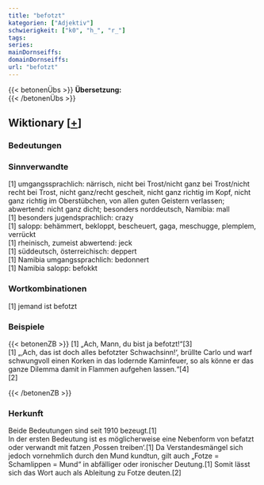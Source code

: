 ```yaml
---
title: "befotzt"
kategorien: ["Adjektiv"]
schwierigkeit: ["k0", "h_", "r_"]
tags:
series:
mainDornseiffs:
domainDornseiffs:
url: "befotzt"
---
```


{{< betonenÜbs >}}
**Übersetzung:**  
{{< /betonenÜbs >}}

## Wiktionary [[+](https://de.wiktionary.org/wiki/befotzt)]

### Bedeutungen

### Sinnverwandte
[1] umgangssprachlich: närrisch, nicht bei Trost/nicht ganz bei Trost/nicht recht bei Trost, nicht ganz/recht gescheit, nicht ganz richtig im Kopf, nicht ganz richtig im Oberstübchen, von allen guten Geistern verlassen; abwertend: nicht ganz dicht; besonders norddeutsch, Namibia: mall  
[1] besonders jugendsprachlich: crazy  
[1] salopp: behämmert, bekloppt, bescheuert, gaga, meschugge, plemplem, verrückt  
[1] rheinisch, zumeist abwertend: jeck  
[1] süddeutsch, österreichisch: deppert  
[1] Namibia umgangssprachlich: bedonnert  
[1] Namibia salopp: befokkt  

### Wortkombinationen
[1] jemand ist befotzt  

### Beispiele
{{< betonenZB >}}
[1] „Ach, Mann, du bist ja befotzt!“[3]  
[1] „‚Ach, das ist doch alles befotzter Schwachsinn!‘, brüllte Carlo und warf schwungvoll einen Korken in das lodernde Kaminfeuer, so als könne er das ganze Dilemma damit in Flammen aufgehen lassen.“[4]  
[2]  

{{< /betonenZB >}}
### Herkunft
Beide Bedeutungen sind seit 1910 bezeugt.[1]  
In der ersten Bedeutung ist es möglicherweise eine Nebenform von befatzt oder verwandt mit fatzen ‚Possen treiben‘.[1] Da Verstandesmängel sich jedoch vornehmlich durch den Mund kundtun, gilt auch „Fotze = Schamlippen = Mund“ in abfälliger oder ironischer Deutung.[1] Somit lässt sich das Wort auch als Ableitung zu Fotze deuten.[2]  



